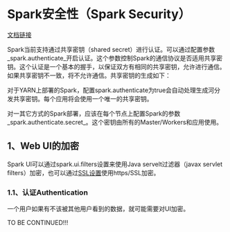 # Spark安全性（Spark Security）

[文档链接](http://spark.apache.org/docs/2.2.0/security.html)

Spark当前支持通过共享密钥（shared secret）进行认证。可以通过配置参数_spark.authenticate_开启认证。这个参数控制Spark的通信协议是否适用共享密钥。这个认证是一个基本的握手，以保证双方有相同的共享密钥，允许进行通信。如果共享密钥不一致，将不允许通信。共享密钥的生成如下：

对于YARN上部署的Spark，配置spark.authenticate为true会自动处理生成河分发共享密钥。每个应用将会使用一个唯一的共享密钥。

对一其它方式的Spark部署，应该在每个节点上配置Spark的参数_spark.authenticate.secret_。这个密钥由所有的Master/Workers和应用使用。

## 1、Web UI的加密

Spark UI可以通过spark.ui.filters设置来使用Java servelt过滤器（javax servlet filters）加密，也可以通过[SSL设置](http://spark.apache.org/docs/2.2.0/security.html#ssl-configuration)使用https/SSL加密。

### 1.1、认证Authentication

一个用户如果有不该被其他用户看到的数据，就可能需要对UI加密。

TO BE CONTINUED!!!

